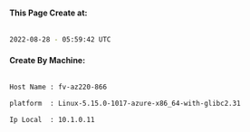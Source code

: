 
   
#### This Page Create at:

```bash

2022-08-28 - 05:59:42 UTC

```

#### Create By Machine:

```bash

Host Name : fv-az220-866

platform  : Linux-5.15.0-1017-azure-x86_64-with-glibc2.31

Ip Local  : 10.1.0.11

```

